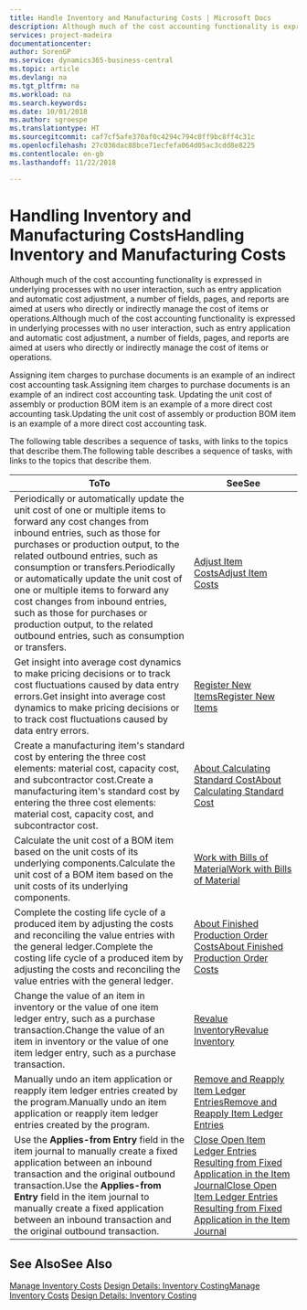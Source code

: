 ```yaml
---
title: Handle Inventory and Manufacturing Costs | Microsoft Docs
description: Although much of the cost accounting functionality is expressed in underlying processes with no user interaction, such as entry application and automatic cost adjustment, a number of fields, pages, and reports are aimed at users who directly or indirectly manage the cost of items or operations.
services: project-madeira
documentationcenter: 
author: SorenGP
ms.service: dynamics365-business-central
ms.topic: article
ms.devlang: na
ms.tgt_pltfrm: na
ms.workload: na
ms.search.keywords: 
ms.date: 10/01/2018
ms.author: sgroespe
ms.translationtype: HT
ms.sourcegitcommit: caf7cf5afe370af0c4294c794c0ff9bc8ff4c31c
ms.openlocfilehash: 27c036dac88bce71ecfefa064d05ac3cdd8e8225
ms.contentlocale: en-gb
ms.lasthandoff: 11/22/2018

---
```

# <a name="handling-inventory-and-manufacturing-costs"></a><span data-ttu-id="f7d58-103">Handling Inventory and Manufacturing Costs</span><span class="sxs-lookup"><span data-stu-id="f7d58-103">Handling Inventory and Manufacturing Costs</span></span>
<span data-ttu-id="f7d58-104">Although much of the cost accounting functionality is expressed in underlying processes with no user interaction, such as entry application and automatic cost adjustment, a number of fields, pages, and reports are aimed at users who directly or indirectly manage the cost of items or operations.</span><span class="sxs-lookup"><span data-stu-id="f7d58-104">Although much of the cost accounting functionality is expressed in underlying processes with no user interaction, such as entry application and automatic cost adjustment, a number of fields, pages, and reports are aimed at users who directly or indirectly manage the cost of items or operations.</span></span>  

 <span data-ttu-id="f7d58-105">Assigning item charges to purchase documents is an example of an indirect cost accounting task.</span><span class="sxs-lookup"><span data-stu-id="f7d58-105">Assigning item charges to purchase documents is an example of an indirect cost accounting task.</span></span> <span data-ttu-id="f7d58-106">Updating the unit cost of assembly or production BOM item is an example of a more direct cost accounting task.</span><span class="sxs-lookup"><span data-stu-id="f7d58-106">Updating the unit cost of assembly or production BOM item is an example of a more direct cost accounting task.</span></span>  

 <span data-ttu-id="f7d58-107">The following table describes a sequence of tasks, with links to the topics that describe them.</span><span class="sxs-lookup"><span data-stu-id="f7d58-107">The following table describes a sequence of tasks, with links to the topics that describe them.</span></span>   

|<span data-ttu-id="f7d58-108">**To**</span><span class="sxs-lookup"><span data-stu-id="f7d58-108">**To**</span></span>|<span data-ttu-id="f7d58-109">**See**</span><span class="sxs-lookup"><span data-stu-id="f7d58-109">**See**</span></span>|  
|------------|-------------|  
|<span data-ttu-id="f7d58-110">Periodically or automatically update the unit cost of one or multiple items to forward any cost changes from inbound entries, such as those for purchases or production output, to the related outbound entries, such as consumption or transfers.</span><span class="sxs-lookup"><span data-stu-id="f7d58-110">Periodically or automatically update the unit cost of one or multiple items to forward any cost changes from inbound entries, such as those for purchases or production output, to the related outbound entries, such as consumption or transfers.</span></span>|[<span data-ttu-id="f7d58-111">Adjust Item Costs</span><span class="sxs-lookup"><span data-stu-id="f7d58-111">Adjust Item Costs</span></span>](inventory-how-adjust-item-costs.md)|  
|<span data-ttu-id="f7d58-112">Get insight into average cost dynamics to make pricing decisions or to track cost fluctuations caused by data entry errors.</span><span class="sxs-lookup"><span data-stu-id="f7d58-112">Get insight into average cost dynamics to make pricing decisions or to track cost fluctuations caused by data entry errors.</span></span>|[<span data-ttu-id="f7d58-113">Register New Items</span><span class="sxs-lookup"><span data-stu-id="f7d58-113">Register New Items</span></span>](inventory-how-register-new-items.md)|  
|<span data-ttu-id="f7d58-114">Create a manufacturing item's standard cost by entering the three cost elements: material cost, capacity cost, and subcontractor cost.</span><span class="sxs-lookup"><span data-stu-id="f7d58-114">Create a manufacturing item's standard cost by entering the three cost elements: material cost, capacity cost, and subcontractor cost.</span></span>|[<span data-ttu-id="f7d58-115">About Calculating Standard Cost</span><span class="sxs-lookup"><span data-stu-id="f7d58-115">About Calculating Standard Cost</span></span>](finance-about-calculating-standard-cost.md)|  
|<span data-ttu-id="f7d58-116">Calculate the unit cost of a BOM item based on the unit costs of its underlying components.</span><span class="sxs-lookup"><span data-stu-id="f7d58-116">Calculate the unit cost of a BOM item based on the unit costs of its underlying components.</span></span>|[<span data-ttu-id="f7d58-117">Work with Bills of Material</span><span class="sxs-lookup"><span data-stu-id="f7d58-117">Work with Bills of Material</span></span>](inventory-how-work-BOMs.md)|  
|<span data-ttu-id="f7d58-118">Complete the costing life cycle of a produced item by adjusting the costs and reconciling the value entries with the general ledger.</span><span class="sxs-lookup"><span data-stu-id="f7d58-118">Complete the costing life cycle of a produced item by adjusting the costs and reconciling the value entries with the general ledger.</span></span>|[<span data-ttu-id="f7d58-119">About Finished Production Order Costs</span><span class="sxs-lookup"><span data-stu-id="f7d58-119">About Finished Production Order Costs</span></span>](finance-about-finished-production-order-costs.md)|  
|<span data-ttu-id="f7d58-120">Change the value of an item in inventory or the value of one item ledger entry, such as a purchase transaction.</span><span class="sxs-lookup"><span data-stu-id="f7d58-120">Change the value of an item in inventory or the value of one item ledger entry, such as a purchase transaction.</span></span>|[<span data-ttu-id="f7d58-121">Revalue Inventory</span><span class="sxs-lookup"><span data-stu-id="f7d58-121">Revalue Inventory</span></span>](inventory-how-revalue-inventory.md)|
|<span data-ttu-id="f7d58-122">Manually undo an item application or reapply item ledger entries created by the program.</span><span class="sxs-lookup"><span data-stu-id="f7d58-122">Manually undo an item application or reapply item ledger entries created by the program.</span></span>|[<span data-ttu-id="f7d58-123">Remove and Reapply Item Ledger Entries</span><span class="sxs-lookup"><span data-stu-id="f7d58-123">Remove and Reapply Item Ledger Entries</span></span>](finance-how-to-remove-and-reapply-item-entries.md)|  
|<span data-ttu-id="f7d58-124">Use the **Applies-from Entry** field in the item journal to manually create a fixed application between an inbound transaction and the original outbound transaction.</span><span class="sxs-lookup"><span data-stu-id="f7d58-124">Use the **Applies-from Entry** field in the item journal to manually create a fixed application between an inbound transaction and the original outbound transaction.</span></span>|[<span data-ttu-id="f7d58-125">Close Open Item Ledger Entries Resulting from Fixed Application in the Item Journal</span><span class="sxs-lookup"><span data-stu-id="f7d58-125">Close Open Item Ledger Entries Resulting from Fixed Application in the Item Journal</span></span>](finance-how-to-close-open-item-ledger-entries-resulting-from-fixed-application-in-the-item-journal.md)|  

## <a name="see-also"></a><span data-ttu-id="f7d58-126">See Also</span><span class="sxs-lookup"><span data-stu-id="f7d58-126">See Also</span></span>  
<span data-ttu-id="f7d58-127">[Manage Inventory Costs](finance-manage-inventory-costs.md)
[Design Details: Inventory Costing](design-details-inventory-costing.md)</span><span class="sxs-lookup"><span data-stu-id="f7d58-127">[Manage Inventory Costs](finance-manage-inventory-costs.md)
[Design Details: Inventory Costing](design-details-inventory-costing.md)</span></span>


